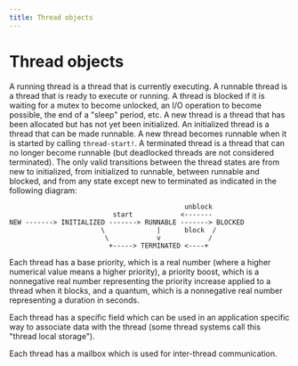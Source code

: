 ```yaml
---
title: Thread objects
---
```


# Thread objects

A running thread is a thread that is currently executing. A runnable thread is a
thread that is ready to execute or running. A thread is blocked if it is waiting
for a mutex to become unlocked, an I/O operation to become possible, the end of
a "sleep" period, etc. A new thread is a thread that has been allocated but has
not yet been initialized. An initialized thread is a thread that can be made
runnable. A new thread becomes runnable when it is started by calling
`thread-start!`. A terminated thread is a thread that can no longer become
runnable (but deadlocked threads are not considered terminated). The only valid
transitions between the thread states are from new to initialized, from
initialized to runnable, between runnable and blocked, and from any state except
new to terminated as indicated in the following diagram:

```
                                            unblock
                          start            <-------
NEW -------> INITIALIZED -------> RUNNABLE -------> BLOCKED
                       \             |      block  /
                        \            v            /
                         +-----> TERMINATED <----+
```

Each thread has a base priority, which is a real number (where a higher
numerical value means a higher priority), a priority boost, which is a
nonnegative real number representing the priority increase applied to a thread
when it blocks, and a quantum, which is a nonnegative real number representing a
duration in seconds.

Each thread has a specific field which can be used in an application specific
way to associate data with the thread (some thread systems call this "thread
local storage").

Each thread has a mailbox which is used for inter-thread communication.
